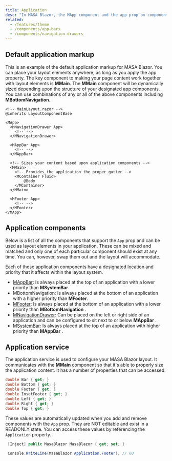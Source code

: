 ```yaml
---
title: Application
desc: "In MASA Blazor, the MApp component and the app prop on components like **MNavigationDrawer**, **MAppBar**, **MFooter** and more, help bootstrap your application with the proper sizing around <MMain> component. This allows you to create truly unique interfaces without the hassle of managing your layout sizing. The **MApp** component is REQUIRED for all applications. This is the mount point for many of MASA Blazor's components and functionality and ensures that it propagates the default application variant (dark/light) to children components and also ensures proper cross-browser support for certain click events in browsers like Safari. **MApp** should only be rendered within your application ONCE."
related:
  - /features/theme
  - /components/app-bars
  - /components/navigation-drawers
---
```


<app-alerts type="error" content="In order for your application to work properly, you must wrap it in a **MApp** component. This component is required for ensuring 
proper cross-browser compatibility. MASA Blazor doesn't support multiple isolated MASA Blazor instances on a page. **MApp** can exist 
anywhere inside the body of your app, however, there should only be one and it must be the parent of ALL MASA Blazor components.">
</app-alerts>

<app-alerts type="info" content="If you are using multiple layouts in your application you will need to ensure each root layout file that will contain MASA Blazor 
components has a MApp at the root of its template."></app-alerts>

## Default application markup

This is an example of the default application markup for MASA Blazor. You can place your layout elements anywhere, 
as long as you apply the app property. The key component to making your page content work together with layout elements 
is **MMain**. The **MMain** component will be dynamically sized depending upon the structure of your designated app components. 
You can use combinations of any or all of the above components including **MBottomNavigation**.

```cshtml
<!-- MainLayout.razor -->
@inherits LayoutComponentBase

<MApp>
  <MNavigationDrawer App>
    <!-- -->
  </MNavigationDrawer>

  <MAppBar App>
    <!-- -->
  </MAppBar>

  <!-- Sizes your content based upon application components -->
  <MMain>
    <!-- Provides the application the proper gutter -->
    <MContainer Fluid>
        @Body
    </MContainer>
  </MMain>

  <MFooter App>
    <!-- -->
  </MFooter>
</MApp>

```

<app-alerts type="info" content="Applying the `App` prop automatically applies `position:fixed` to the layout element. If your application calls for an absolute element, 
you can overwrite this functionality by using the `Absolute` prop."></app-alerts>

## Application components

Below is a list of all the components that support the `App` prop and can be used as layout elements in your application. 
These can be mixed and matched and only one of each particular component should exist at any time. You can, however, 
swap them out and the layout will accommodate. 

Each of these application components have a designated location and priority that it affects within the layout system.

- [MAppBar](/blazor/components/app-bars): Is always placed at the top of an application with a lower priority than **MSystemBar**.
- MBottomNavigation: Is always placed at the bottom of an application with a higher priority than **MFooter**.
- [MFooter](/blazor/components/footers): Is always placed at the bottom of an application with a lower priority than **MBottomNavigation** .
- [MNavigationDrawer](/blazor/components/navigation-drawers): Can be placed on the left or right side of an application and can be configured to sit next to or below **MAppBar** .
- [MSystemBar](/blazor/components/system-bars): Is always placed at the top of an application with higher priority than  **MAppBar** .

## Application service

The application service is used to configure your MASA Blazor layout. It communicates with the **MMain** component so that it's able to properly size the application content. 
It has a number of properties that can be accessed:

```csharp
double Bar { get; }
double Bottom { get; }
double Footer { get; }
double InsetFooter { get; }
double Left { get; }
double Right { get; }
double Top { get; }
```

These values are automatically updated when you add and remove components with the `App` prop. They are NOT editable and exist in a READONLY state. 
You can access these values by referencing the `Application` property.

```csharp
 [Inject] public MasaBlazor MasaBlazor { get; set; }
 
 Console.WriteLine(MasaBlazor.Application.Footer); // 60
```

<app-alerts type="error" content="In order for your application to work properly, you must wrap it in a **MApp** component. "></app-alerts>


